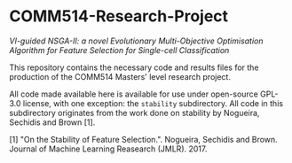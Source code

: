 # COMM514-Research-Project
*VI-guided NSGA-II: a novel Evolutionary Multi-Objective Optimisation Algorithm for Feature Selection for Single-cell Classification*

This repository contains the necessary code and results files for the production of the COMM514 Masters' level research project. 

All code made available here is available for use under open-source GPL-3.0 license, with one exception: the `stability` subdirectory. All code in this subdirectory originates from the work done on stability by Nogueira, Sechidis and Brown [1].

[1] "On the Stability of Feature Selection.". Nogueira, Sechidis and Brown. Journal of Machine Learning Reasearch (JMLR). 2017.

